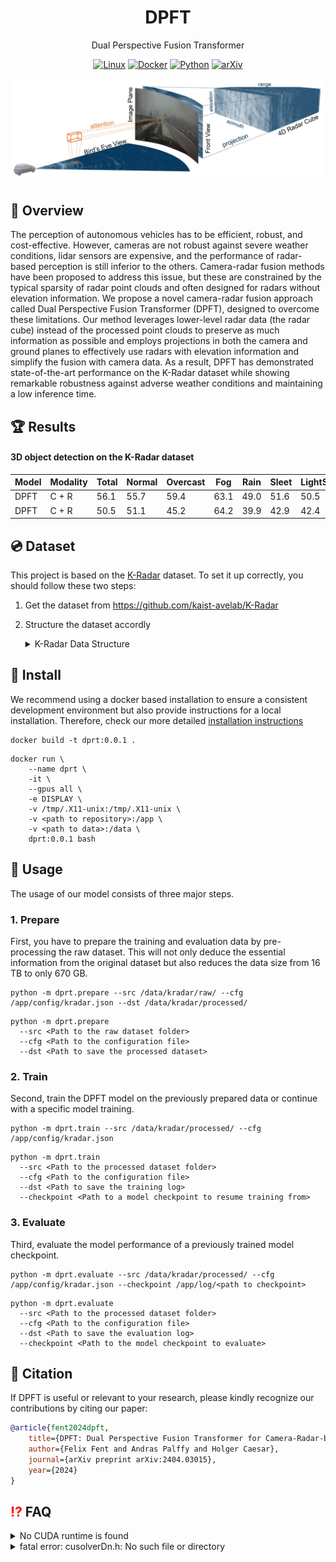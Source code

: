 <div align="center">

<h1>DPFT</h1>

Dual Perspective Fusion Transformer

[![Linux](https://img.shields.io/badge/os-linux-blue.svg)](https://www.linux.org/)
[![Docker](https://badgen.net/badge/icon/docker?icon=docker&label)](https://www.docker.com/)
[![Python](https://img.shields.io/badge/python-3-blue.svg)](https://www.python.org/downloads/)
[![arXiv](https://img.shields.io/badge/arXiv-Paper-blue.svg)](https://arxiv.org/abs/2404.03015)

![](/docs/figs/DPFT_Opening_Figure.jpg "DPFT Opening Figure")
</div>

## 📄 Overview
The perception of autonomous vehicles has to be efficient, robust, and cost-effective. However, cameras are not robust against severe weather conditions, lidar sensors are expensive, and the performance of radar-based perception is still inferior to the others. Camera-radar fusion methods have been proposed to address this issue, but these are constrained by the typical sparsity of radar point clouds and often designed for radars without elevation information. We propose a novel camera-radar fusion approach called Dual Perspective Fusion Transformer (DPFT), designed to overcome these limitations. Our method leverages lower-level radar data (the radar cube) instead of the processed point clouds to preserve as much information as possible and employs projections in both the camera and ground planes to effectively use radars with elevation information and simplify the fusion with camera data. As a result, DPFT has demonstrated state-of-the-art performance on the K-Radar dataset while showing remarkable robustness against adverse weather conditions and maintaining a low inference time.

## 🏆 Results
#### 3D object detection on the K-Radar dataset

| Model | Modality | Total | Normal | Overcast | Fog  | Rain | Sleet | LightSnow | HeavySnow | Revision | Checkpoint                                                              |
|-------|----------|-------|--------|----------|------|------|-------|-----------|-----------|----------|-------------------------------------------------------------------------|
| DPFT  | C + R    | 56.1  | 55.7   | 59.4     | 63.1 | 49.0 | 51.6  | 50.5      | 50.5      | v1.0     | [Link](https://zenodo.org/records/14738706/files/20240203-232344-241_checkpoint_0122.pt?download=1) |
| DPFT  | C + R    | 50.5  | 51.1   | 45.2     | 64.2 | 39.9 | 42.9  | 42.4      | 51.1      | v2.0     | [Link](https://zenodo.org/records/14738706/files/20240220-123248-537_checkpoint_0049.pt?download=1) |



## 💿 Dataset
This project is based on the [K-Radar](https://github.com/kaist-avelab/K-Radar) dataset. To set it up correctly, you should follow these two steps:

1. Get the dataset from https://github.com/kaist-avelab/K-Radar
2. Structure the dataset accordly

    <details>
    <summary>K-Radar Data Structure</summary>

    ```
    .
    |
    +---data/
    |   |
    |   +---kradar/
    |   |   |
    |   |   +---raw/
    |   |   |   |
    |   |   |   +---1/
    |   |   |   |   |
    |   |   |   |   +---cam-front/
    |   |   |   |   |
    |   |   |   |   +---cam-left/
    |   |   |   |   |
    |   |   |   |   +---cam-rear/
    |   |   |   |   |
    |   |   |   |   +---cam-right/
    |   |   |   |   |
    |   |   |   |   +---description.txt
    |   |   |   |   |
    |   |   |   |   +---info_calib/
    |   |   |   |   |
    |   |   |   |   +---info_frames/
    |   |   |   |   |
    |   |   |   |   +---info_label/
    |   |   |   |   |
    |   |   |   |   +---info_label_v2/
    |   |   |   |   |
    |   |   |   |   +---info_matching/
    |   |   |   |   |
    |   |   |   |   +---os1-128/
    |   |   |   |   |
    |   |   |   |   +---os2-64/
    |   |   |   |   |
    |   |   |   |   +---radar_tesseract/
    |   |   |   |   |
    |   |   |   |   +---...
    |   |   |   |
    |   |   |   +---2, 3... 

    ```

    </details>

## 💾 Install
We recommend using a docker based installation to ensure a consistent development environment but also provide instructions for a local installation. Therefore, check our more detailed [installation instructions](/docs/INSTALL.md)

```
docker build -t dprt:0.0.1 .
```

```
docker run \
    --name dprt \
    -it \
    --gpus all \
    -e DISPLAY \
    -v /tmp/.X11-unix:/tmp/.X11-unix \
    -v <path to repository>:/app \
    -v <path to data>:/data \
    dprt:0.0.1 bash
```

## 🔨 Usage
The usage of our model consists of three major steps.

### 1. Prepare
First, you have to prepare the training and evaluation data by pre-processing the raw dataset. This will not only deduce the essential information from the original dataset but also reduces the data size from 16 TB to only 670 GB.
```
python -m dprt.prepare --src /data/kradar/raw/ --cfg /app/config/kradar.json --dst /data/kradar/processed/
```

```
python -m dprt.prepare 
  --src <Path to the raw dataset folder>
  --cfg <Path to the configuration file>
  --dst <Path to save the processed dataset>
```

### 2. Train
Second, train the DPFT model on the previously prepared data or continue with a specific model training.
```
python -m dprt.train --src /data/kradar/processed/ --cfg /app/config/kradar.json
```

```
python -m dprt.train
  --src <Path to the processed dataset folder>
  --cfg <Path to the configuration file>
  --dst <Path to save the training log>
  --checkpoint <Path to a model checkpoint to resume training from>
```

### 3. Evaluate
Third, evaluate the model performance of a previously trained model checkpoint.
```
python -m dprt.evaluate --src /data/kradar/processed/ --cfg /app/config/kradar.json --checkpoint /app/log/<path to checkpoint>
```

```
python -m dprt.evaluate 
  --src <Path to the processed dataset folder>
  --cfg <Path to the configuration file>
  --dst <Path to save the evaluation log>
  --checkpoint <Path to the model checkpoint to evaluate>
```

## 📃 Citation
If DPFT is useful or relevant to your research, please kindly recognize our contributions by citing our paper:
```bibtex
@article{fent2024dpft,
    title={DPFT: Dual Perspective Fusion Transformer for Camera-Radar-based Object Detection}, 
    author={Felix Fent and Andras Palffy and Holger Caesar},
    journal={arXiv preprint arXiv:2404.03015},
    year={2024}
}
```

## <span style="color:red">⁉️</span> FAQ
<details>
<summary>No CUDA runtime is found</summary>

1. Install nvidia-container-runtime
    ```
    sudo apt-get install nvidia-container-runtime
    ```

2. Edit/create the /etc/docker/daemon.json with content:
    ```
    {
        "runtimes": {
            "nvidia": {
                "path": "/usr/bin/nvidia-container-runtime",
                "runtimeArgs": []
            } 
        },
        "default-runtime": "nvidia" 
    }
    ```
3. Remove Docker CLI plugin for extended build capabilities:
    ```
    sudo apt remove docker-buildx-plugin
    ```

4. Restart docker daemon:
    ```
    sudo systemctl restart docker
    ```

5. Build Docker image:
    ```
    docker build -t dprt:0.0.1 .
    ```

    Reference: https://stackoverflow.com/questions/59691207/docker-build-with-nvidia-runtime

</details>

<details>
<summary>fatal error: cusolverDn.h: No such file or directory</summary>

1. Export CUDA path:
    ```
    export PATH=/usr/local/cuda/bin:$PATH
    ```

    Reference: https://github.com/microsoft/DeepSpeed/issues/2684

</details>
